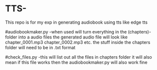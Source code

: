 # TTS-
This repo is for my exp in generating audiobook using tts like edge tts

#audiobookmaker.py
-when used will turn everything in the (chapters)- folder into a audio files the generated audio file will look like 
chapter_0001.mp3
chapter_0002.mp3
etc.
the stuff inside the chapters folder will need to be in .txt format

#check_files.py
-this will list out all the files in chapters folder it will also mean if this file works then the audiobookmaker.py will also work fine 

